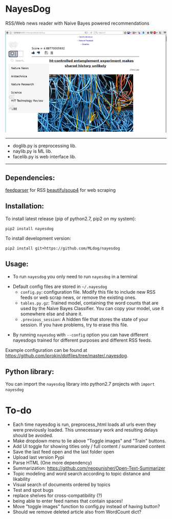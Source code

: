 # NayesDog
RSS/Web news reader with Naive Bayes powered recommendations

![](screenshot.png)

---
- doglib.py is preprocessing lib.
- naylib.py is ML lib.
- facelib.py is web interface lib.

---

## Dependencies:
[feedparser](https://pypi.python.org/pypi/feedparser) for RSS
[beautifulsoup4](https://pypi.python.org/pypi/beautifulsoup4) for web scraping

## Installation:
To install latest release (pip of python2.7, pip2 on my system):

``` {.sh}
pip2 install nayesdog
```

To install development version:

``` {.sh}
pip2 install git+https://github.com/MLdog/nayesdog
```

## Usage:
+ To run `nayesdog` you only need to run `nayesdog` in a terminal
* Default config files are stored in `~/.nayesdog`
	+ `config.py`: configuration file.  Modify this file to include new RSS feeds or web scrap news, or remove the existing ones.
	+ `tables.py.gz`: Trained model, containing the word counts that are used by the Naive Bayes Classifier. You can copy your model, use it somewhere else and share it.
	+ `.previous_session`: A hidden file that stores the state of your session. If you have problems, try to erase this file.
+ By running `nayesdog` with `--config` option you can have different nayesdogs trained for different purposes and different RSS feeds.

Example configuration can be found at <https://github.com/iprokin/dotfiles/tree/master/.nayesdog>.

## Python library:
You can import the `nayesdog` library into python2.7 projects with `import nayesdog`

# To-do
* Each time nayesdog is run, preprocess_html loads all urls even they were previously loaded. This unnecessary work and resulting delays should be avoided.
* Make dropdown menu to lie above "Toggle images" and "Train" buttons.
* Add UI toggle for showing titles only / full content / summarized content
* Save the last feed open and the last folder open
* Upload last version Pypi
* Parse HTML (One more dependency)
* Summarization: https://github.com/neopunisher/Open-Text-Summarizer
* Topic modeling and word search according to topic distance and likability
* Visual search of documents ordered by topics
* Test and spot bugs
* replace shelves for cross-compatibility (?)
* being able to enter feed names that contain spaces!
* Move "toggle images" function to config.py instead of having button?
* Should we remove deleted article also from WordCount dict?
